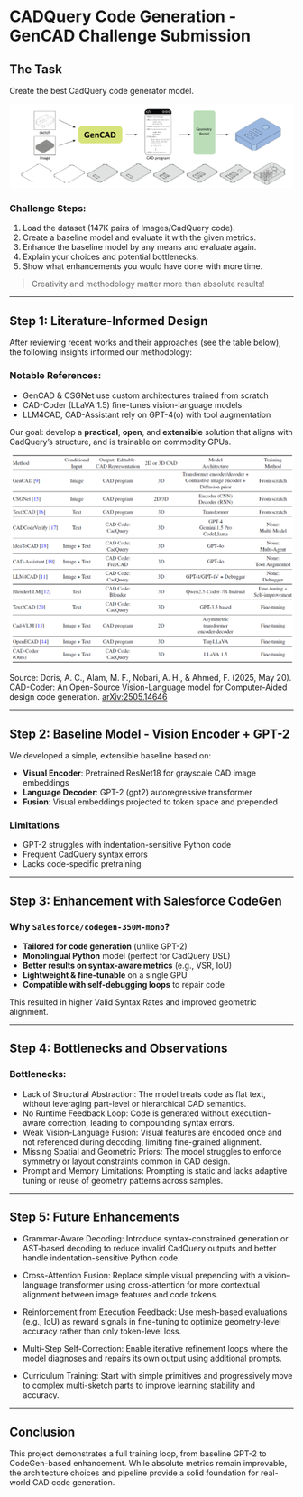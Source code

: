 # CADQuery Code Generation - GenCAD Challenge Submission

## The Task
Create the best CadQuery code generator model.

![GenCAD demonstrates generative CAD models](assets/demo.jpg)

### Challenge Steps:
1. Load the dataset (147K pairs of Images/CadQuery code).
2. Create a baseline model and evaluate it with the given metrics.
3. Enhance the baseline model by any means and evaluate again.
4. Explain your choices and potential bottlenecks.
5. Show what enhancements you would have done with more time.

> Creativity and methodology matter more than absolute results!

---

## Step 1: Literature-Informed Design

After reviewing recent works and their approaches (see the table below), the following insights informed our methodology:

### Notable References:
- GenCAD & CSGNet use custom architectures trained from scratch
- CAD-Coder (LLaVA 1.5) fine-tunes vision-language models
- LLM4CAD, CAD-Assistant rely on GPT-4(o) with tool augmentation

Our goal: develop a **practical**, **open**, and **extensible** solution that aligns with CadQuery’s structure, and is trainable on commodity GPUs.

![OVERVIEW OF SOME EXISTING APPROACHES FOR CONDITIONAL, EDITABLE-CAD GENERATION](assets/model_comparison.jpg)


Source: Doris, A. C., Alam, M. F., Nobari, A. H., & Ahmed, F. (2025, May 20). CAD-Coder: An Open-Source Vision-Language model for Computer-Aided design code generation. [arXiv:2505.14646](https://arxiv.org/abs/2505.14646)

---

##  Step 2: Baseline Model - Vision Encoder + GPT-2

We developed a simple, extensible baseline based on:

-  **Visual Encoder**: Pretrained ResNet18 for grayscale CAD image embeddings
-  **Language Decoder**: GPT-2 (gpt2) autoregressive transformer
-  **Fusion**: Visual embeddings projected to token space and prepended

### Limitations
- GPT-2 struggles with indentation-sensitive Python code
- Frequent CadQuery syntax errors
- Lacks code-specific pretraining

---

##  Step 3: Enhancement with Salesforce CodeGen

### Why `Salesforce/codegen-350M-mono`?
-  **Tailored for code generation** (unlike GPT-2)
-  **Monolingual Python** model (perfect for CadQuery DSL)
-  **Better results on syntax-aware metrics** (e.g., VSR, IoU)
-  **Lightweight & fine-tunable** on a single GPU
-  **Compatible with self-debugging loops** to repair code

This resulted in higher Valid Syntax Rates and improved geometric alignment.

---

##  Step 4: Bottlenecks and Observations

### Bottlenecks:
- Lack of Structural Abstraction: The model treats code as flat text, without leveraging part-level or hierarchical CAD semantics.
- No Runtime Feedback Loop: Code is generated without execution-aware correction, leading to compounding syntax errors.
- Weak Vision-Language Fusion: Visual features are encoded once and not referenced during decoding, limiting fine-grained alignment.
- Missing Spatial and Geometric Priors: The model struggles to enforce symmetry or layout constraints common in CAD design.
- Prompt and Memory Limitations: Prompting is static and lacks adaptive tuning or reuse of geometry patterns across samples.


---

##  Step 5: Future Enhancements 

- Grammar-Aware Decoding: Introduce syntax-constrained generation or AST-based decoding to reduce invalid CadQuery outputs and better handle indentation-sensitive Python code.

- Cross-Attention Fusion: Replace simple visual prepending with a vision–language transformer using cross-attention for more contextual alignment between image features and code tokens.

- Reinforcement from Execution Feedback: Use mesh-based evaluations (e.g., IoU) as reward signals in fine-tuning to optimize geometry-level accuracy rather than only token-level loss.

- Multi-Step Self-Correction: Enable iterative refinement loops where the model diagnoses and repairs its own output using additional prompts.

- Curriculum Training: Start with simple primitives and progressively move to complex multi-sketch parts to improve learning stability and accuracy.


---

##  Conclusion
This project demonstrates a full training loop, from baseline GPT-2 to CodeGen-based enhancement. While absolute metrics remain improvable, the architecture choices and pipeline provide a solid foundation for real-world CAD code generation.

